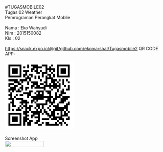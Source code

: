 #TUGASMOBILE02<br>
Tugas 02 Weather <br> 
Pemrograman Perangkat Moblie
<br><br>
Nama : Eko Wahyudi
<br>
Nim  : 2015150082
<br>
Kls  : 02
<br><br>
https://snack.expo.io/@git/github.com/ekomarshal/Tugasmobile2
QR CODE APP:
<br><br><img src="qrcode.png">
<br><br>
Screenshot App<br>
<img height="50%"  width="50%" src="1.png">
